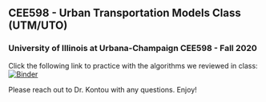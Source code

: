 ## CEE598 - Urban Transportation Models Class (UTM/UTO)
### University of Illinois at Urbana-Champaign CEE598 - Fall 2020
Click the following link to practice with the algorithms we reviewed in class:[![Binder](https://mybinder.org/badge_logo.svg)](https://mybinder.org/v2/gh/ekontou/CEE201/master)

Please reach out to Dr. Kontou with any questions.
Enjoy!

